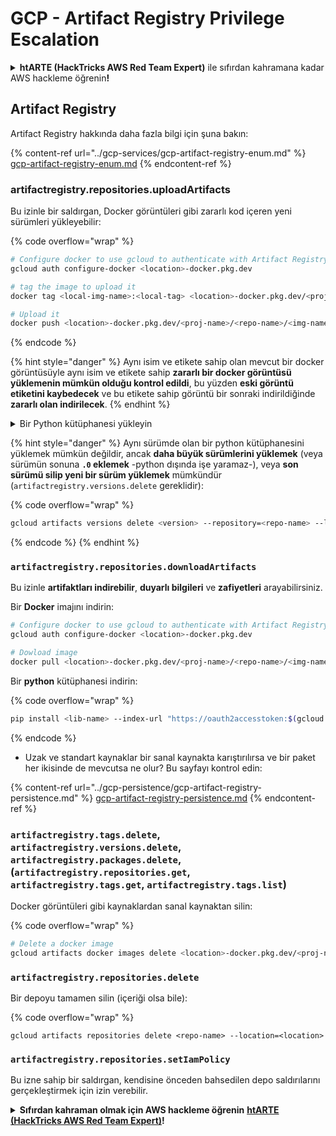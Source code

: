 # GCP - Artifact Registry Privilege Escalation

<details>

<summary><strong>htARTE (HackTricks AWS Red Team Expert)</strong> ile sıfırdan kahramana kadar AWS hackleme öğrenin<strong>!</strong></summary>

HackTricks'ı desteklemenin diğer yolları:

* Şirketinizi HackTricks'te **reklamınızı görmek** veya **HackTricks'i PDF olarak indirmek** için [**ABONELİK PLANLARI**](https://github.com/sponsors/carlospolop)'na göz atın!
* [**Resmi PEASS & HackTricks ürünlerini**](https://peass.creator-spring.com) edinin
* Özel [**NFT'lerden**](https://opensea.io/collection/the-peass-family) oluşan koleksiyonumuz [**The PEASS Family**](https://opensea.io/collection/the-peass-family)'i keşfedin
* 💬 [**Discord grubuna**](https://discord.gg/hRep4RUj7f) veya [**telegram grubuna**](https://t.me/peass) **katılın** veya **Twitter** 🐦 [**@hacktricks_live**](https://twitter.com/hacktricks_live)'ı **takip edin**.
* **Hacking hilelerinizi** [**HackTricks**](https://github.com/carlospolop/hacktricks) ve [**HackTricks Cloud**](https://github.com/carlospolop/hacktricks-cloud) github reposuna **PR göndererek** paylaşın.

</details>

## Artifact Registry

Artifact Registry hakkında daha fazla bilgi için şuna bakın:

{% content-ref url="../gcp-services/gcp-artifact-registry-enum.md" %}
[gcp-artifact-registry-enum.md](../gcp-services/gcp-artifact-registry-enum.md)
{% endcontent-ref %}

### artifactregistry.repositories.uploadArtifacts

Bu izinle bir saldırgan, Docker görüntüleri gibi zararlı kod içeren yeni sürümleri yükleyebilir:

{% code overflow="wrap" %}
```bash
# Configure docker to use gcloud to authenticate with Artifact Registry
gcloud auth configure-docker <location>-docker.pkg.dev

# tag the image to upload it
docker tag <local-img-name>:<local-tag> <location>-docker.pkg.dev/<proj-name>/<repo-name>/<img-name>:<tag>

# Upload it
docker push <location>-docker.pkg.dev/<proj-name>/<repo-name>/<img-name>:<tag>
```
{% endcode %}

{% hint style="danger" %}
Aynı isim ve etikete sahip olan mevcut bir docker görüntüsüyle aynı isim ve etikete sahip **zararlı bir docker görüntüsü yüklemenin mümkün olduğu kontrol edildi**, bu yüzden **eski görüntü etiketini kaybedecek** ve bu etikete sahip görüntü bir sonraki indirildiğinde **zararlı olan indirilecek**.
{% endhint %}

<details>

<summary>Bir Python kütüphanesi yükleyin</summary>

**Yüklemek için öncelikle yükleyeceğiniz kütüphaneyi oluşturun** (eğer en son sürümü kaynaktan indirebilirseniz, bu adımı atlayabilirsiniz):

1.  **Proje yapınızı ayarlayın**:

* Kütüphaneniz için yeni bir dizin oluşturun, örneğin `hello_world_library`.
* Bu dizinin içinde, paket adınızla başka bir dizin oluşturun, örneğin `hello_world`.
* Paket dizininin içinde, `__init__.py` adında bir dosya oluşturun. Bu dosya boş olabilir veya paketiniz için başlatmalar içerebilir.

```bash
mkdir hello_world_library
cd hello_world_library
mkdir hello_world
touch hello_world/__init__.py
```
2.  **Kütüphane kodunuzu yazın**:

* `hello_world` dizininin içinde, modülünüz için yeni bir Python dosyası oluşturun, örneğin `greet.py`.
* "Merhaba Dünya!" işlevinizi yazın:

```python
# hello_world/greet.py
def say_hello():
    return "Merhaba Dünya!"
```
3.  **`setup.py` dosyası oluşturun**:

* `hello_world_library` dizininin kökünde, `setup.py` adında bir dosya oluşturun.
* Bu dosya, kütüphanenizle ilgili meta verileri içerir ve Python'a nasıl kurulacağını söyler.

```python
# setup.py
from setuptools import setup, find_packages

setup(
    name='hello_world',
    version='0.1',
    packages=find_packages(),
    install_requires=[
        # Kütüphanenizin ihtiyaç duyduğu herhangi bir bağımlılık
    ],
)
```



**Şimdi, kütüphaneyi yükleyelim:**

1.  **Paketinizi oluşturun**:

* `hello_world_library` dizininin kökünden aşağıdaki komutu çalıştırın:

```sh
python3 setup.py sdist bdist_wheel
```
2.  **Paketinizi yüklemek için twine için kimlik doğrulamasını yapılandırın** (paketinizi yüklemek için kullanılır):

* `twine`'ın yüklü olduğundan emin olun (`pip install twine`).
* Kimlik bilgilerini yapılandırmak için `gcloud`'u kullanın:

{% code overflow="wrap" %}
```sh
twine upload --username 'oauth2accesstoken' --password "$(gcloud auth print-access-token)" --repository-url https://<location>-python.pkg.dev/<project-id>/<repo-name>/ dist/*
```
{% endcode %}

<!---->

3. **Oluşturulan paketi temizleyin**
```bash
rm -rf dist build hello_world.egg-info
```
</details>

{% hint style="danger" %}
Aynı sürümde olan bir python kütüphanesini yüklemek mümkün değildir, ancak **daha büyük sürümlerini yüklemek** (veya sürümün sonuna **`.0` eklemek** -python dışında işe yaramaz-), veya **son sürümü silip yeni bir sürüm yüklemek** mümkündür (`artifactregistry.versions.delete` gereklidir):

{% code overflow="wrap" %}
```sh
gcloud artifacts versions delete <version> --repository=<repo-name> --location=<location> --package=<lib-name>
```
{% endcode %}
{% endhint %}

### `artifactregistry.repositories.downloadArtifacts`

Bu izinle **artifaktları indirebilir**, **duyarlı bilgileri** ve **zafiyetleri** arayabilirsiniz.

Bir **Docker** imajını indirin:
```sh
# Configure docker to use gcloud to authenticate with Artifact Registry
gcloud auth configure-docker <location>-docker.pkg.dev

# Dowload image
docker pull <location>-docker.pkg.dev/<proj-name>/<repo-name>/<img-name>:<tag>
```
Bir **python** kütüphanesi indirin:

{% code overflow="wrap" %}
```bash
pip install <lib-name> --index-url "https://oauth2accesstoken:$(gcloud auth print-access-token)@<location>-python.pkg.dev/<project-id>/<repo-name>/simple/" --trusted-host <location>-python.pkg.dev --no-cache-dir
```
{% endcode %}

* Uzak ve standart kaynaklar bir sanal kaynakta karıştırılırsa ve bir paket her ikisinde de mevcutsa ne olur? Bu sayfayı kontrol edin:

{% content-ref url="../gcp-persistence/gcp-artifact-registry-persistence.md" %}
[gcp-artifact-registry-persistence.md](../gcp-persistence/gcp-artifact-registry-persistence.md)
{% endcontent-ref %}

### `artifactregistry.tags.delete`, `artifactregistry.versions.delete`, `artifactregistry.packages.delete`, (`artifactregistry.repositories.get`, `artifactregistry.tags.get`, `artifactregistry.tags.list`)

Docker görüntüleri gibi kaynaklardan sanal kaynaktan silin:

{% code overflow="wrap" %}
```bash
# Delete a docker image
gcloud artifacts docker images delete <location>-docker.pkg.dev/<proj-name>/<repo-name>/<img-name>:<tag>
```
### `artifactregistry.repositories.delete`

Bir depoyu tamamen silin (içeriği olsa bile):

{% code overflow="wrap" %}
```
gcloud artifacts repositories delete <repo-name> --location=<location>
```
### `artifactregistry.repositories.setIamPolicy`

Bu izne sahip bir saldırgan, kendisine önceden bahsedilen depo saldırılarını gerçekleştirmek için izin verebilir.

<details>

<summary><strong>Sıfırdan kahraman olmak için AWS hackleme öğrenin</strong> <a href="https://training.hacktricks.xyz/courses/arte"><strong>htARTE (HackTricks AWS Red Team Expert)</strong></a><strong>!</strong></summary>

HackTricks'i desteklemenin diğer yolları:

* Şirketinizi HackTricks'te **reklamınızı görmek** veya HackTricks'i **PDF olarak indirmek** için [**ABONELİK PLANLARINI**](https://github.com/sponsors/carlospolop) kontrol edin!
* [**Resmi PEASS & HackTricks ürünlerini**](https://peass.creator-spring.com) edinin
* Özel [**NFT'lerden**](https://opensea.io/collection/the-peass-family) oluşan koleksiyonumuz [**The PEASS Family**](https://opensea.io/collection/the-peass-family)'i keşfedin
* 💬 [**Discord grubuna**](https://discord.gg/hRep4RUj7f) veya [**telegram grubuna**](https://t.me/peass) **katılın** veya **Twitter** 🐦 [**@hacktricks_live**](https://twitter.com/hacktricks_live)'ı **takip edin**.
* **Hacking hilelerinizi** [**HackTricks**](https://github.com/carlospolop/hacktricks) ve [**HackTricks Cloud**](https://github.com/carlospolop/hacktricks-cloud) github reposuna **PR göndererek** paylaşın.

</details>

